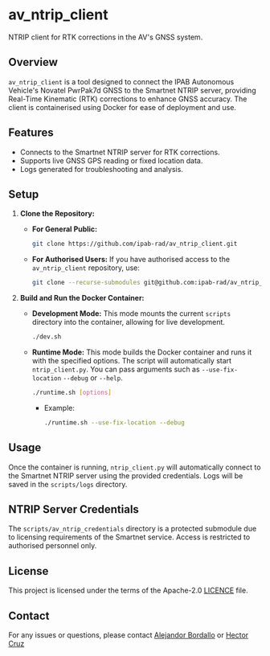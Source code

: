 # av_ntrip_client

NTRIP client for RTK corrections in the AV's GNSS system.

## Overview

`av_ntrip_client` is a tool designed to connect the IPAB Autonomous Vehicle's Novatel PwrPak7d GNSS to the Smartnet NTRIP server, providing Real-Time Kinematic (RTK) corrections to enhance GNSS accuracy. The client is containerised using Docker for ease of deployment and use.

## Features

- Connects to the Smartnet NTRIP server for RTK corrections.
- Supports live GNSS GPS reading or fixed location data.
- Logs generated for troubleshooting and analysis.

## Setup

1. **Clone the Repository:**

   - **For General Public:**
     ```bash
     git clone https://github.com/ipab-rad/av_ntrip_client.git
     ```

   - **For Authorised Users:**
     If you have authorised access to the `av_ntrip_client` repository, use:
     ```bash
     git clone --recurse-submodules git@github.com:ipab-rad/av_ntrip_client.git
     ```

2. **Build and Run the Docker Container:**

   - **Development Mode:**
     This mode mounts the current `scripts` directory into the container, allowing for live development.
     ```bash
     ./dev.sh
     ```

   - **Runtime Mode:**
     This mode builds the Docker container and runs it with the specified options. The script will automatically start `ntrip_client.py`. You can pass arguments such as `--use-fix-location` `--debug` or `--help`.
     ```bash
     ./runtime.sh [options]
     ```
     - Example:
       ```bash
       ./runtime.sh --use-fix-location --debug
       ```
## Usage

Once the container is running, `ntrip_client.py` will automatically connect to the Smartnet NTRIP server using the provided credentials. Logs will be saved in the `scripts/logs` directory.

## NTRIP Server Credentials

The `scripts/av_ntrip_credentials` directory is a protected submodule due to licensing requirements of the Smartnet service. Access is restricted to authorised personnel only.

## License

This project is licensed under the terms of the Apache-2.0 [LICENCE](./LICENSE) file.

## Contact

For any issues or questions, please contact [Alejandor Bordallo](https://github.com/GreatAlexander) or [Hector Cruz](https://github.com/hect95)
